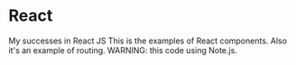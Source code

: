 # React
My successes in React JS
This is the examples of React components. Also it's an example of routing.
WARNING: this code using Note.js. 
